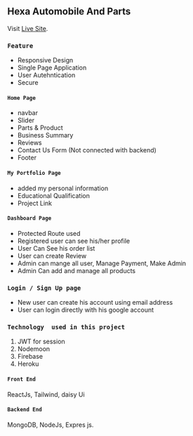 
## Hexa Automobile And  Parts
Visit [Live Site](https://hexa-automobiles-and-parts.web.app/).


### `Feature`

* Responsive Design
* Single Page Application
* User Autehntication
* Secure

#### `Home Page`
* navbar
* Slider
* Parts & Product
* Business Summary
* Reviews
* Contact Us Form (Not connected with backend)
* Footer

#### `My Portfolio Page`
* added my personal information
* Educational Qualification
* Project Link

#### `Dashboard Page`
* Protected Route used
* Registered user can see his/her profile
* User Can See his order list
* User can create Review
*  Admin can mange all user, Manage Payment, Make Admin 
*  Admin Can add and manage all products


### `Login / Sign Up page`
* New user can create his account using email address
* User can login directly with his google account


### `Technology  used in this project`
1. JWT for session
2. Nodemoon
3. Firebase
4. Heroku


#### `Front End` 
ReactJs, Tailwind, daisy Ui

#### `Backend End` 
MongoDB, NodeJs,  Expres js.
